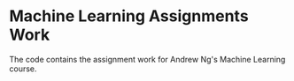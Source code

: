 Machine Learning Assignments Work
=================================

The code contains the assignment work for Andrew Ng's Machine Learning course.

